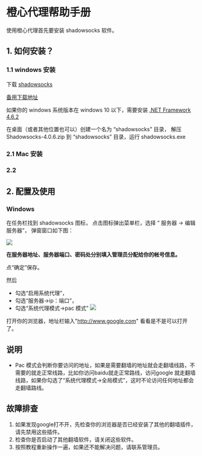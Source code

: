 # 橙心代理帮助手册

使用橙心代理首先要安装 shadowsocks 软件。

## 1. 如何安装？

### 1.1 windows 安装

下载 [shadowsocks](https://github.com/shadowsocks/shadowsocks-windows/releases/download/4.0.7/Shadowsocks-4.0.6.zip)

[备用下载地址](http://www.dahouduan.com/wp-content/uploads/2018/01/Shadowsocks-4.0.6.zip)

如果你的 windows 系统版本在 windows 10 以下，需要安装
[.NET Framework 4.6.2](https://www.microsoft.com/zh-CN/download/details.aspx?id=53344)

在桌面（或者其他位置也可以）创建一个名为 “shadowsocks” 目录，
解压 Shadowsocks-4.0.6.zip 到 “shadowsocks” 目录，运行 shadowsocks.exe


### 2.1 Mac 安装


### 2.2 

## 2. 配置及使用

### Windows

在任务栏找到 shadowsocks 图标，
点击图标弹出菜单栏，选择 “ 服务器 -> 编辑服务器”， 弹窗窗口如下图：


![](http://img.blog.csdn.net/20170318225018697?watermark/2/text/aHR0cDovL2Jsb2cuY3Nkbi5uZXQvdTAxMzM2MDg1MA==/font/5a6L5L2T/fontsize/400/fill/I0JBQkFCMA==/dissolve/70/gravity/SouthEast)

**在服务器地址、服务器端口、密码处分别填入管理员分配给你的帐号信息。**

点“确定”保存。

然后

- 勾选“启用系统代理”，
- 勾选“服务器->ip：端口”，
- 勾选“系统代理模式->pac 模式”
![](http://img.blog.csdn.net/20170318225041970?watermark/2/text/aHR0cDovL2Jsb2cuY3Nkbi5uZXQvdTAxMzM2MDg1MA==/font/5a6L5L2T/fontsize/400/fill/I0JBQkFCMA==/dissolve/70/gravity/SouthEast)


打开你的浏览器，地址栏输入"http://www.google.com" 看看是不是可以打开了。

## 说明

- Pac 模式会判断你要访问的地址，如果是需要翻墙的地址就会走翻墙线路，不需要的就走正常线路，比如你访问baidu就走正常路线，访问google 就走翻墙线路，如果你勾选了“系统代理模式->全局模式”，这时不论访问任何地址都会走翻墙路线。


## 故障排查

1. 如果发现google打不开，先检查你的浏览器是否已经安装了其他的翻墙插件，请先禁用这些插件。
2. 检查你是否启动了其他翻墙软件，请关闭这些软件。
3. 按照教程重新操作一遍，如果还不能解决问题，请联系管理员。
